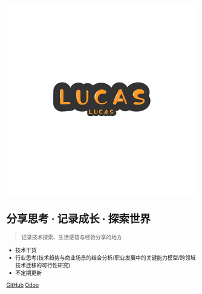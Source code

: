 [//]: # (![logo]&#40;_media/icon.svg&#41;)
![logo](_images/lucas2.png)
# 分享思考 · 记录成长 · 探索世界<small></small>

> 记录技术探索、生活感悟与经验分享的地方

- 技术干货
- 行业思考(技术趋势与商业场景的结合分析/职业发展中的关键能力模型/跨领域技术迁移的可行性研究)
- 不定期更新

[GitHub](/)
[Odoo](/odoo/README.md)